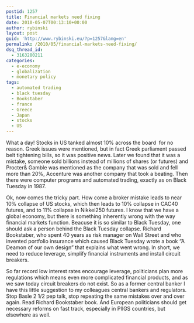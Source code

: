 ```yaml
---
postid: 1257
title: Financial markets need fixing
date: 2010-05-07T00:13:10+00:00
author: rybinski
layout: post
guid: 'http://www.rybinski.eu/?p=1257&lang=en'
permalink: /2010/05/financial-markets-need-fixing/
dsq_thread_id:
  - 3163280211
categories:
  - e-economy
  - globalization
  - monetary policy
tags:
  - automated trading
  - black tuesday
  - Bookstaber
  - france
  - Greece
  - Japan
  - stocks
  - US
---
```

What a day! Stocks in US tanked almost 10% across the board  for no reason. Greek issues were mentioned, but in fact Greek parliament passed belt tightening bills, so it was positive news. Later we found that it was a mistake, someone sold billions instead of millions of shares (or futures) and Procter& Gamble was mentioned as the company that was sold and fell more than 20%, Accenture was another company that took a beating. Then there were computer programs and automated trading, exactly as on Black Tuesday in 1987.

Ok, now comes the tricky part. How come a broker mistake leads to near 10% collapse of US stocks, which then leads to 10% collapse in CAC40 futures, and to 11% collapse in Nikkei250 futures. I know that we have a global economy, but there is something inherently wrong with the way financial markets function. Beacuse it is so similar to Black Tuesday, one should ask a person behind the Black Tuesday collapse. Richard Bookstaber, who spent 40 years as risk manager on Wall Street and who invented portfolio insurance which caused Black Tuesday wrote a book “A Deamon of our own design” that explains what went wrong. In short, we need to reduce leverage, simplify financial instruments and install circuit breakers.

So far record low interest rates encourage leverage, politicians plan more regulations which means even more complicated financial products, and as we saw today circuit breakers do not exist. So as a former central banker I have this little suggestion to my colleagues central bankers and regulators. Stop Basle 2 1/2 pep talk, stop repeating the same mistakes over and over again. Read Richard Bookstaber book. And European politicians should get necessary reforms on fast track, especially in PIIGS countries, but elsewhere as well.
